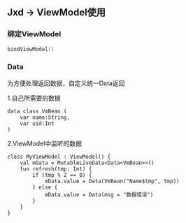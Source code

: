 ## Jxd -> ViewModel使用



### 绑定ViewModel

```kotlin
bindViewModel()
```

### Data

为方便处理返回数据，自定义统一Data返回

1.自己所需要的数据

```
data class VmBean (
    var name:String,
    var uid:Int
)
```



2.ViewModel中监听的数据

```
class MyViewModel : ViewModel() {
    val mData = MutableLiveData<Data<VmBean>>()
    fun refresh(tmp: Int) {
        if (tmp % 2 == 0) {
            mData.value = Data(VmBean("Name$tmp", tmp))
        } else {
            mData.value = Data(msg = "数据错误")
        }
    }
}
```



